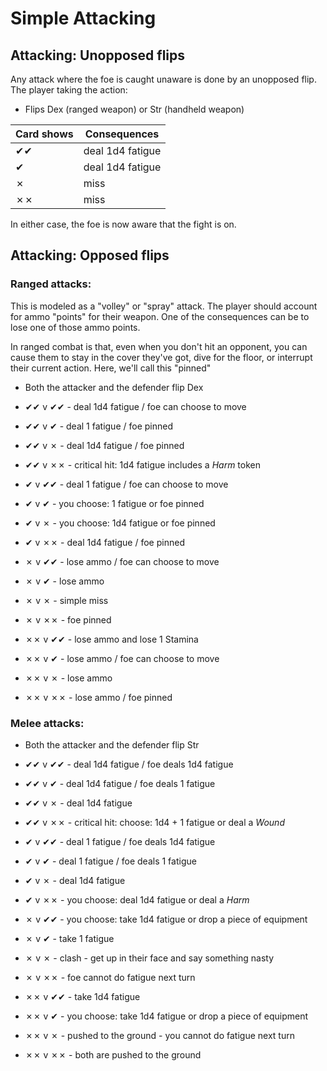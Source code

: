 # Simple Attacking

## Attacking: Unopposed flips

Any attack where the foe is caught unaware is done by an unopposed flip.
The player taking the action:

 * Flips Dex (ranged weapon) or Str (handheld weapon)

Card shows | Consequences
-----------|--------------
 ✔✔        | deal 1d4 fatigue
 ✔         | deal 1d4 fatigue
 ✗         | miss
 ✗✗        | miss

In either case, the foe is now aware that the fight is on.


## Attacking: Opposed flips

### Ranged attacks:
This is modeled as a "volley" or "spray" attack.  The player should
account for ammo "points" for their weapon.  One of the consequences
can be to lose one of those ammo points.

In ranged combat is that, even when you don't hit an opponent, you can
cause them to stay in the cover they've got, dive for the floor, or
interrupt their current action.  Here, we'll call this "pinned"

 * Both the attacker and the defender flip Dex

 * ✔✔ v ✔✔ - deal 1d4 fatigue / foe can choose to move
 * ✔✔ v ✔  - deal 1 fatigue / foe pinned
 * ✔✔ v ✗  - deal 1d4 fatigue / foe pinned
 * ✔✔ v ✗✗ - critical hit: 1d4 fatigue includes a *Harm* token

 * ✔ v ✔✔ - deal 1 fatigue / foe can choose to move
 * ✔ v ✔  - you choose: 1 fatigue or foe pinned
 * ✔ v ✗  - you choose: 1d4 fatigue or foe pinned
 * ✔ v ✗✗ - deal 1d4 fatigue / foe pinned

 * ✗ v ✔✔ - lose ammo / foe can choose to move
 * ✗ v ✔  - lose ammo
 * ✗ v ✗  - simple miss
 * ✗ v ✗✗ - foe pinned

 * ✗✗ v ✔✔ - lose ammo and lose 1 Stamina
 * ✗✗ v ✔  - lose ammo / foe can choose to move
 * ✗✗ v ✗  - lose ammo
 * ✗✗ v ✗✗ - lose ammo / foe pinned

### Melee attacks:

 * Both the attacker and the defender flip Str

 * ✔✔ v ✔✔ - deal 1d4 fatigue / foe deals 1d4 fatigue
 * ✔✔ v ✔  - deal 1d4 fatigue / foe deals 1 fatigue
 * ✔✔ v ✗  - deal 1d4 fatigue
 * ✔✔ v ✗✗ - critical hit: choose: 1d4 + 1 fatigue or deal a *Wound*

 * ✔ v ✔✔ - deal 1 fatigue / foe deals 1d4 fatigue
 * ✔ v ✔  - deal 1 fatigue / foe deals 1 fatigue
 * ✔ v ✗  - deal 1d4 fatigue
 * ✔ v ✗✗ - you choose: deal 1d4 fatigue or deal a *Harm*

 * ✗ v ✔✔ - you choose: take 1d4 fatigue or drop a piece of equipment
 * ✗ v ✔  - take 1 fatigue
 * ✗ v ✗  - clash - get up in their face and say something nasty
 * ✗ v ✗✗ - foe cannot do fatigue next turn

 * ✗✗ v ✔✔ - take 1d4 fatigue
 * ✗✗ v ✔  - you choose: take 1d4 fatigue or drop a piece of equipment
 * ✗✗ v ✗  - pushed to the ground - you cannot do fatigue next turn
 * ✗✗ v ✗✗ - both are pushed to the ground

